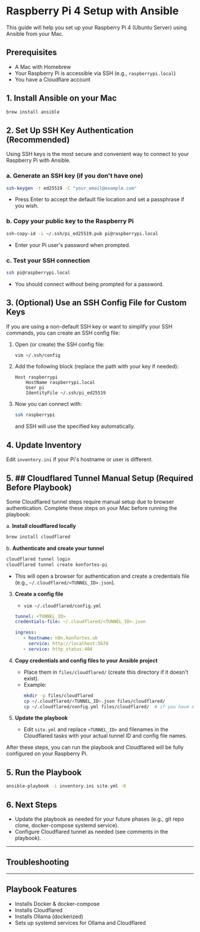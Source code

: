 # Raspberry Pi 4 Setup with Ansible

This guide will help you set up your Raspberry Pi 4 (Ubuntu Server) using Ansible from your Mac.

## Prerequisites
- A Mac with Homebrew
- Your Raspberry Pi is accessible via SSH (e.g., `raspberrypi.local`)
- You have a Cloudflare account

## 1. Install Ansible on your Mac
```sh
brew install ansible
```

## 2. Set Up SSH Key Authentication (Recommended)
Using SSH keys is the most secure and convenient way to connect to your Raspberry Pi with Ansible.

### a. Generate an SSH key (if you don't have one)
```sh
ssh-keygen -t ed25519 -C "your_email@example.com"
```
- Press Enter to accept the default file location and set a passphrase if you wish.

### b. Copy your public key to the Raspberry Pi
```sh
ssh-copy-id -i ~/.ssh/pi_ed25519.pub pi@raspberrypi.local
```
- Enter your Pi user's password when prompted.

### c. Test your SSH connection
```sh
ssh pi@raspberrypi.local
```
- You should connect without being prompted for a password.

## 3. (Optional) Use an SSH Config File for Custom Keys
If you are using a non-default SSH key or want to simplify your SSH commands, you can create an SSH config file:

1. Open (or create) the SSH config file:
   ```sh
   vim ~/.ssh/config
   ```
2. Add the following block (replace the path with your key if needed):
   ```
   Host raspberrypi
       HostName raspberrypi.local
       User pi
       IdentityFile ~/.ssh/pi_ed25519
   ```
3. Now you can connect with:
   ```sh
   ssh raspberrypi
   ```
   and SSH will use the specified key automatically.

## 4. Update Inventory
Edit `inventory.ini` if your Pi's hostname or user is different.

## 5. ## Cloudflared Tunnel Manual Setup (Required Before Playbook)

Some Cloudflared tunnel steps require manual setup due to browser authentication. Complete these steps on your Mac before running the playbook:

a. **Install cloudflared locally**
   ```sh
   brew install cloudflared
   ```

b. **Authenticate and create your tunnel**
   ```sh
   cloudflared tunnel login
   cloudflared tunnel create konfortes-pi
   ```
   - This will open a browser for authentication and create a credentials file (e.g., `~/.cloudflared/<TUNNEL_ID>.json`).

3. **Create a config file**
   - `vim ~/.cloudflared/config.yml`
   
   ```yaml
   tunnel: <TUNNEL_ID>
   credentials-file: ~/.cloudflared/<TUNNEL_ID>.json

   ingress:
      - hostname: n8n.konfortes.uk
        service: http://localhost:5678
      - service: http_status:404
   ```

4. **Copy credentials and config files to your Ansible project**
   - Place them in `files/cloudflared/` (create this directory if it doesn't exist).
   - Example:
     ```sh
     mkdir -p files/cloudflared
     cp ~/.cloudflared/<TUNNEL_ID>.json files/cloudflared/
     cp ~/.cloudflared/config.yml files/cloudflared/  # if you have one
     ```

5. **Update the playbook**
   - Edit `site.yml` and replace `<TUNNEL_ID>` and filenames in the Cloudflared tasks with your actual tunnel ID and config file names.

After these steps, you can run the playbook and Cloudflared will be fully configured on your Raspberry Pi. 

## 5. Run the Playbook
```sh
ansible-playbook -i inventory.ini site.yml -K
```

## 6. Next Steps
- Update the playbook as needed for your future phases (e.g., git repo clone, docker-compose systemd service).
- Configure Cloudflared tunnel as needed (see comments in the playbook).


---

## Troubleshooting


---

## Playbook Features
- Installs Docker & docker-compose
- Installs Cloudflared
- Installs Ollama (dockerized)
- Sets up systemd services for Ollama and Cloudflared 

